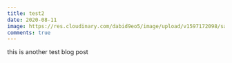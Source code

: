 ```yaml
---
title: test2
date: 2020-08-11
image: https://res.cloudinary.com/dabid9eo5/image/upload/v1597172098/sample.jpg
comments: true
---
```

this is another test blog post
